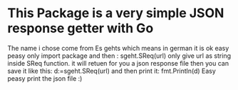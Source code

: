 # This Package is a very simple JSON response getter with Go
The name i chose come from Es gehts which means in german it is ok
easy peasy only import package and then :
sgeht.SReq(url)
only give url as string inside SReq function.
it will retuen for you a json response file
then you can save it like this:
d:=sgeht.SReq(url)
and then print it:
fmt.Println(d)
Easy peasy print the json file :)
